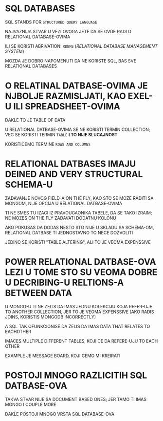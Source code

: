 # SQL DATABASES

SQL STANDS FOR `STRUCTURED QUERY LANGUAGE`

NAJVAZNIJA STVAR U VEZI OVOGA JETE DA SE OVDE RADI O RELATIONAL DATABASE-OVIMA

ILI SE KORISTI ABRIVATION: `RDBMS` (*RELATIONAL DATABASE MANAGEMENT SYSTEM*)

MOZDA JE DOBRO NAPOMENUTI DA NE KORISTE SQL, BAS SVE RELATIONAL DATABASES

# O RELATINAL DATBASE-OVIMA JE NJBOLJE RAZMISLJATI, KAO EXEL-U ILI SPREADSHEET-OVIMA

DAKLE TO JE TABLE OF DATA

U RELATIONAL DATBASE-OVIMA SE NE KORISTI TERMIN COLLECTION; VEC SE KORISTI TERMIN `TABLE` **I TO NIJE SLUCAJNOST**

KORISTICEMO TERMINE `ROWS AND COLUMNS`

# RELATIONAL DATBASES IMAJU DEINED AND VERY STRUCTURAL SCHEMA-U

ZADAVANJE NOVOG FIELD-A ON THE FLY, KAO STO SE MOZE RADITI SA MONGOM, NIJE OPCIJA U RELATIONAL DATBASE-OVIMA

TI NE SMES TU IZACI IZ PRAVOUGAONIKA TABELE, DA SE TAKO IZRAIM; NE MOZES ON THE FLY ZADAVATI DODATNU KOLONU

AKO POKUSAS DA DODAS NESTO STO NIJE U SKLADU SA SCHEMA-OM, RELATIONAL DATBASE TI JEDNOSTAVNO TO NECE DOZVOLITI

JEDINO SE KORISTI "TABLE ALTERING", ALI TO JE VEOMA EXPENSSIVE

# POWER RELATIONAL DATBASE-OVA LEZI U TOME STO SU VEOMA DOBRE U DECRIBING-U RELTIONS-A BETWEEN DATA

U MONGO-U TI NE ZELIS DA IMAS JEDNU KOLEKCIJU KOJA REFER-UJE TO ANOTHER COLLECTION, JER TO JE VEOMA EXPENSSIVE (AKO RADIS JOINS, KORISTIS MONGODB INCORRECTLY)

A SQL TAK OFUNKCIONISE DA ZELIS DA IMAS DATA THAT RELATES TO EACHOTHER

IMACES MULTIPLE DIFFERENT TABLES, KOJI CE DA REFERE-UJU TO EACH OTHER

EXAMPLE JE MESSAGE BOARD, KOJI CEMO MI KREIRATI

# POSTOJI MNOGO RAZLICITIH SQL DATBASE-OVA

TAKVA STVAR NIJE SA DOCUMENT BASED ONES; JER TAMO TI IMAS MONGO I COUPLE MORE

DAKLE POSTOJI MNOGO VRSTA SQL DATABASE-OVA
